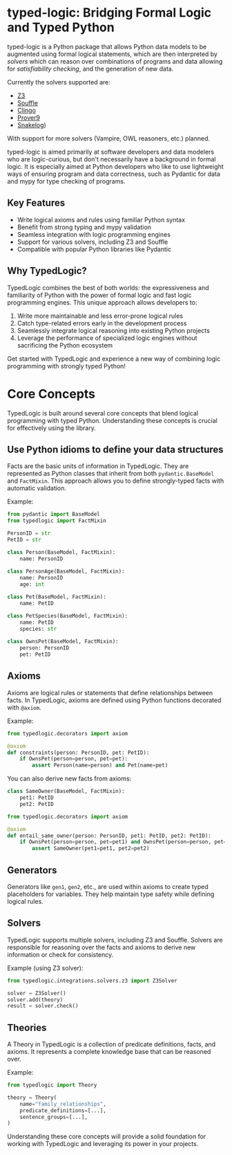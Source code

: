 
# typed-logic: Bridging Formal Logic and Typed Python

typed-logic is a Python package that allows Python data models to be augmented using formal logical statements, which
are then interpreted by *solvers* which can reason over combinations of programs and data allowing for 
*satisfiability checking*, and the generation of new data.

Currently the solvers supported are:

- [Z3](../integrations/solvers/z3)
- [Souffle](../integrations/solvers/souffle.md)
- [Clingo](../integrations/solvers/clingo)
- [Prover9](../integrations/solvers/prover9)
- [Snakelog](../integrations/solvers/snakelog))

With support for more solvers (Vampire, OWL reasoners, etc.) planned.

typed-logic is aimed primarily at software developers and data modelers who are logic-curious, but don't necessarily have a background
in formal logic. It is especially aimed at Python developers who like to use lightweight ways of ensuring program and data correctness,
such as Pydantic for data and mypy for type checking of programs. 

## Key Features

- Write logical axioms and rules using familiar Python syntax
- Benefit from strong typing and mypy validation
- Seamless integration with logic programming engines
- Support for various solvers, including Z3 and Souffle
- Compatible with popular Python libraries like Pydantic

## Why TypedLogic?

TypedLogic combines the best of both worlds: the expressiveness and familiarity of Python with the power of formal logic and fast logic programming engines. This unique approach allows developers to:

1. Write more maintainable and less error-prone logical rules
2. Catch type-related errors early in the development process
3. Seamlessly integrate logical reasoning into existing Python projects
4. Leverage the performance of specialized logic engines without sacrificing the Python ecosystem

Get started with TypedLogic and experience a new way of combining logic programming with strongly typed Python!

# Core Concepts

TypedLogic is built around several core concepts that blend logical programming with typed Python. Understanding these concepts is crucial for effectively using the library.

## Use Python idioms to define your data structures

Facts are the basic units of information in TypedLogic. They are represented as Python classes that inherit from both `pydantic.BaseModel` and `FactMixin`. This approach allows you to define strongly-typed facts with automatic validation.

Example:

```python
from pydantic import BaseModel
from typedlogic import FactMixin

PersonID = str
PetID = str

class Person(BaseModel, FactMixin):
    name: PersonID
    
class PersonAge(BaseModel, FactMixin):
    name: PersonID
    age: int

class Pet(BaseModel, FactMixin):
    name: PetID

class PetSpecies(BaseModel, FactMixin):
    name: PetID
    species: str
    
class OwnsPet(BaseModel, FactMixin):
    person: PersonID
    pet: PetID
```

## Axioms

Axioms are logical rules or statements that define relationships between facts. In TypedLogic, axioms are defined using Python functions decorated with `@axiom`.

Example:

```python
from typedlogic.decorators import axiom

@axiom
def constraints(person: PersonID, pet: PetID):
    if OwnsPet(person=person, pet=pet):
        assert Person(name=person) and Pet(name=pet)
```

You can also derive new facts from axioms:

```python
class SameOwner(BaseModel, FactMixin):
    pet1: PetID
    pet2: PetID

from typedlogic.decorators import axiom

@axiom
def entail_same_owner(person: PersonID, pet1: PetID, pet2: PetID):
    if OwnsPet(person=person, pet=pet1) and OwnsPet(person=person, pet=pet2):
        assert SameOwner(pet1=pet1, pet2=pet2)
```

## Generators

Generators like `gen1`, `gen2`, etc., are used within axioms to create typed placeholders for variables. They help maintain type safety while defining logical rules.

## Solvers

TypedLogic supports multiple solvers, including Z3 and Souffle. Solvers are responsible for reasoning over the facts and axioms to derive new information or check for consistency.

Example (using Z3 solver):

```python
from typedlogic.integrations.solvers.z3 import Z3Solver

solver = Z3Solver()
solver.add(theory)
result = solver.check()
```

## Theories

A Theory in TypedLogic is a collection of predicate definitions, facts, and axioms. It represents a complete knowledge base that can be reasoned over.

Example:

```python
from typedlogic import Theory

theory = Theory(
    name="family_relationships",
    predicate_definitions=[...],
    sentence_groups=[...],
)
```

Understanding these core concepts will provide a solid foundation for working with TypedLogic and leveraging its power in your projects.

